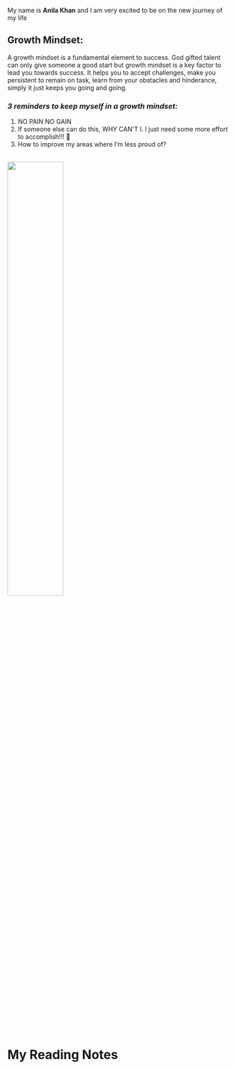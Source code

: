 My name is **Anila Khan** and I am very excited to be on the new journey of my life

## **Growth Mindset:**

  A growth mindset is a fundamental element to success. God gifted talent can only give someone a good start but growth mindset is a key factor to lead you   towards success. It helps you to accept challenges, make you persistent to remain on task, learn from your obstacles and hinderance, simply it just keeps you going and going.

 ### *3 reminders to keep myself in a growth mindset:*
 1.	NO PAIN NO GAIN
 2.	If someone else can do this, WHY CAN'T I. I just need some more effort to accomplish!!! 🥇
 3.	How to improve my areas where I’m less proud of?
 <br>
<img src= "https://i2.wp.com/mrschurch.net/wp-content/uploads/2018/02/GrowthMindsetPoster.jpg" width=50% heitht=50%>

# My Reading Notes

